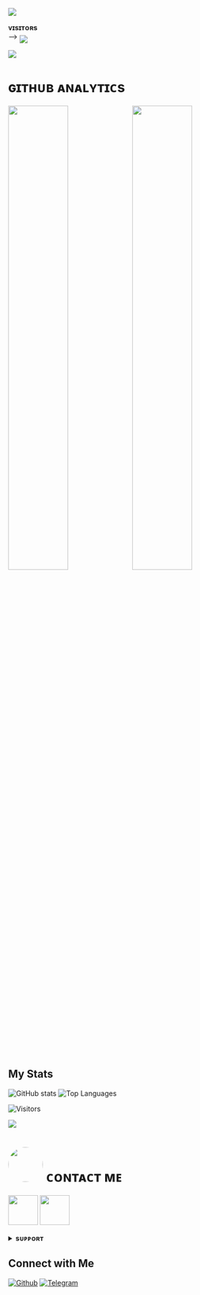    <img src="https://readme-typing-svg.herokuapp.com?color=FF4000&width=620&lines=✨+🦋+𝐇𝐄𝐘+𝐓𝐇𝐄𝐑𝐄+𝐓𝐇𝐈𝐒+𝐈𝐒+𝐀𝐦-𝐊𝐢𝐝+🖤+🥀"></b></h3>

<b>ᴠɪsɪᴛᴏʀs</b><br>
 -->    <img align="middle" src="https://profile-counter.glitch.me/tz-ash/count.svg" />
</p>

[<img src="[https://telegra.ph/file/c8feb585b6b277f9242c6.jpg]" />](https://github.com/tz-ash)
<h1> ɢɪᴛʜᴜʙ ᴀɴᴀʟʏᴛɪᴄs </h1>

[<img src="https://github-readme-stats.vercel.app/api?username=tz-ash&count_private=true&show_icons=true&theme=chartreuse-dark&custom_title=What%27s+the+craic?&include_all_commits=true&hide_border=true&bg_color=000000" width="49%">](https://github.com/Noob-Mukesh)  [<img src="https://github-readme-streak-stats.herokuapp.com/?user=tz-ash&theme=chartreuse-dark&hide_border=True&bg_color=000000" width="49%">](https://github.com/tz-ash)





## My Stats

![GitHub stats](https://github-readme-stats.vercel.app/api?username=CHALCOGEN645&show_icons=true&theme=radical)
![Top Languages](https://github-readme-stats.vercel.app/api/top-langs/?username=CHALCOGEN645&layout=compact&theme=midnight-purple&hide=Css)

![Visitors](https://visitor-badge.laobi.icu/badge?page_id=tz-ash)


[<img src="https://github.com/CHALCOGEN645/CHALCOGEN645/blob/master/resources/hr.gif"/>](https://github.com/tz-ash)

<h1> <img src="https://te.legra.ph/file/1f5f400d5a16ae3a89343.jpg" width="70px" style="border-radius: 50%"> ᴄᴏɴᴛᴀᴄᴛ ᴍᴇ </h1>

[<img src="[https://telegra.ph/file/366929fa7ea5bcf420133.jpg](https://telegra.ph/file/b5c6a6111a8815aed2d5d.jpg))" width="60px">](https://tg://openmessage?user_id=7091240816) [<img src="[https://te.legra.ph/file/2a7a17fc66a8f5fe785c3.jpg](https://telegra.ph/file/5767ae19c9900e8a1355d.jpg)" width="60px">](https://github.com/tz-ash) 



<details>
<summary><b>sᴜᴘᴘᴏʀᴛ</b></summary>
<a href="https://t.me/kidhub"><img title="Telegram" src="https://img.shields.io/badge/Telegram-%23000000.svg?&style=for-the-badge&logo=telegram&logoColor=61DAFB"></a>
</details>

    

        







## Connect with Me

[![Github](https://img.shields.io/badge/-Github-181717?style=for-the-badge&logo=Github&logoColor=white)](https://github.com/tz-ash)
[![Telegram](https://img.shields.io/badge/Telegram-2CA5E0?style=for-the-badge&logo=telegram&logoColor=white)](https://telegram.me/amkidbot)
